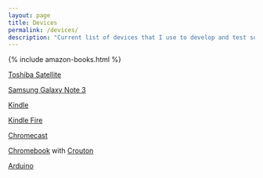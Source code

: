 ```yaml
---
layout: page
title: Devices
permalink: /devices/
description: "Current list of devices that I use to develop and test software.  And for personal and professional enrichment."
---
```

{% include amazon-books.html %}

[Toshiba Satellite](http://amzn.to/1Tvqi5T)

[Samsung Galaxy Note 3](http://amzn.to/1Tvqjqj)

[Kindle](http://amzn.to/1rwYnLV)

[Kindle Fire](http://amzn.to/1NlurwJ)

[Chromecast](https://www.google.com/intl/en_us/chromecast/tv/)

[Chromebook](http://amzn.to/1T25BRv) with [Crouton](https://github.com/dnschneid/crouton)

[Arduino](http://amzn.to/1ZlDb6I)
